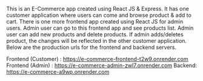 This is an E-Commerce app created using React JS & Express. It has one customer application where users can come and browse product & add to cart. There is one more 
frontend app created using React JS for admin users. Admin user can go to this frontend app and see products list. Admin user can add new products and delete products.
If admin adds/deletes product, the changes will be reflected in the other customer application. Below are the production urls for the frontend and backend servers.

Frontend (Customer) : https://e-commerce-frontend-t2w9.onrender.com
Frontend (Admin) : https://e-commerce-admin-zwl7.onrender.com
Backend: https://e-commerce-a9wp.onrender.com
